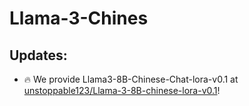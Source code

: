 # Llama-3-Chines

## Updates:

- 🔥 We provide Llama3-8B-Chinese-Chat-lora-v0.1 at [unstoppable123/Llama-3-8B-chinese-lora-v0.1]([https://huggingface.co/wangshenzhi/llama3-8b-chinese-chat-ollama-fp16](https://huggingface.co/unstoppable123/Llama-3-8B-chinese-lora-v0.1))!

